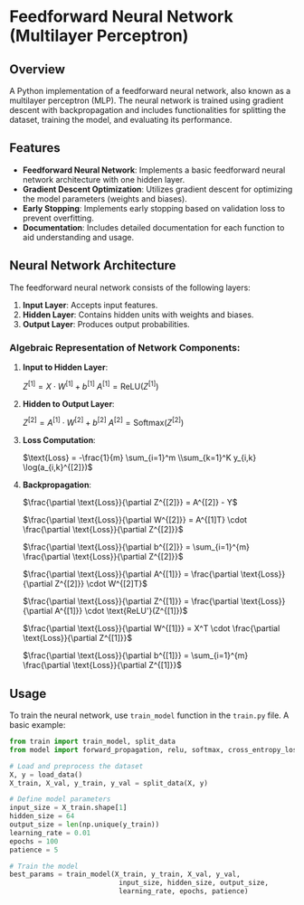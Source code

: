 # Feedforward Neural Network (Multilayer Perceptron)

## Overview
A Python implementation of a feedforward neural network, also known as a multilayer perceptron (MLP). The neural network is trained using gradient descent with backpropagation and includes functionalities for splitting the dataset, training the model, and evaluating its performance.

## Features
- **Feedforward Neural Network**: Implements a basic feedforward neural network architecture with one hidden layer.
- **Gradient Descent Optimization**: Utilizes gradient descent for optimizing the model parameters (weights and biases).
- **Early Stopping**: Implements early stopping based on validation loss to prevent overfitting.
- **Documentation**: Includes detailed documentation for each function to aid understanding and usage.


## Neural Network Architecture
The feedforward neural network consists of the following layers:

1. **Input Layer**: Accepts input features.
2. **Hidden Layer**: Contains hidden units with weights and biases.
3. **Output Layer**: Produces output probabilities.

### Algebraic Representation of Network Components:

1. **Input to Hidden Layer**:

   $Z^{[1]} = X \cdot W^{[1]} + b^{[1]}$
   $A^{[1]} = \text{ReLU}(Z^{[1]})$

2. **Hidden to Output Layer**:

   $Z^{[2]} = A^{[1]} \cdot W^{[2]} + b^{[2]}$
   $A^{[2]} = \text{Softmax}(Z^{[2]})$

3. **Loss Computation**:

   $\text{Loss} = -\frac{1}{m} \sum_{i=1}^m  \\sum_{k=1}^K y_{i,k} \log(a_{i,k}^{[2]})$

4. **Backpropagation**:

   $\frac{\partial \text{Loss}}{\partial Z^{[2]}} = A^{[2]} - Y$
   
   $\frac{\partial \text{Loss}}{\partial W^{[2]}} = A^{[1]T} \cdot \frac{\partial \text{Loss}}{\partial Z^{[2]}}$
   
   $\frac{\partial \text{Loss}}{\partial b^{[2]}} = \sum_{i=1}^{m} \frac{\partial \text{Loss}}{\partial Z^{[2]}}$
   
   $\frac{\partial \text{Loss}}{\partial A^{[1]}} = \frac{\partial \text{Loss}}{\partial Z^{[2]}} \cdot W^{[2]T}$
   
   $\frac{\partial \text{Loss}}{\partial Z^{[1]}} = \frac{\partial \text{Loss}}{\partial A^{[1]}} \cdot \text{ReLU'}(Z^{[1]})$
   
   $\frac{\partial \text{Loss}}{\partial W^{[1]}} = X^T \cdot \frac{\partial \text{Loss}}{\partial Z^{[1]}}$
   
   $\frac{\partial \text{Loss}}{\partial b^{[1]}} = \sum_{i=1}^{m} \frac{\partial \text{Loss}}{\partial Z^{[1]}}$



## Usage
To train the neural network, use `train_model` function in the `train.py` file.
A basic example:

```python
from train import train_model, split_data
from model import forward_propagation, relu, softmax, cross_entropy_loss

# Load and preprocess the dataset
X, y = load_data()
X_train, X_val, y_train, y_val = split_data(X, y)

# Define model parameters
input_size = X_train.shape[1]
hidden_size = 64
output_size = len(np.unique(y_train))
learning_rate = 0.01
epochs = 100
patience = 5

# Train the model
best_params = train_model(X_train, y_train, X_val, y_val,
                           input_size, hidden_size, output_size,
                           learning_rate, epochs, patience)
```
